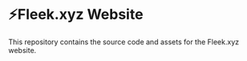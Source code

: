 # ⚡️Fleek.xyz Website

This repository contains the source code and assets for the Fleek.xyz website.
